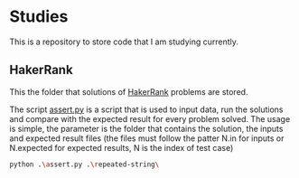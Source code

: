 # Studies

This is a repository to store code that I am studying currently.

## HakerRank

This the folder that solutions of [HakerRank](https://www.hackerrank.com/) problems are stored. 

The script [assert.py](HackerRank/assert.py) is a script that is used to input data, run the solutions and compare with the expected result for every problem solved. The usage is simple, the parameter is the folder that contains the solution, the inputs and expected result files (the files must follow the patter N.in for inputs or N.expected for expected results, N is the index of test case)

```bash
python .\assert.py .\repeated-string\
```
